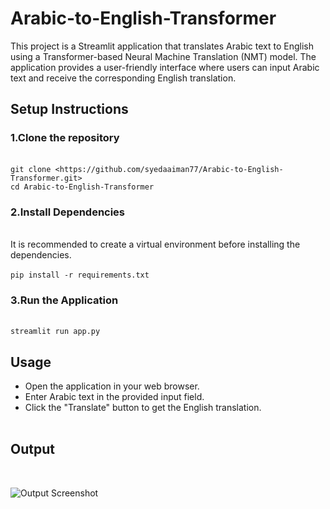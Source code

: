 # Arabic-to-English-Transformer
This project is a Streamlit application that translates Arabic text to English using a Transformer-based Neural Machine Translation (NMT) model. The application provides a user-friendly interface where users can input Arabic text and receive the corresponding English translation.
##  Setup Instructions
### 1.Clone the repository
<br> `` git clone <https://github.com/syedaaiman77/Arabic-to-English-Transformer.git>  ``  <br>  `` cd Arabic-to-English-Transformer  `` 
### 2.Install Dependencies
<br>It is recommended to create a virtual environment before installing the dependencies. <br><br> `` pip install -r requirements.txt `` 
### 3.Run the Application
<br> `` streamlit run app.py `` 
## Usage
 - Open the application in your web browser.<br>
 - Enter Arabic text in the provided input field.<br>
 - Click the "Translate" button to get the English translation.<br><br>
 ## Output
<br>

![Output Screenshot](/output.JPEG)
